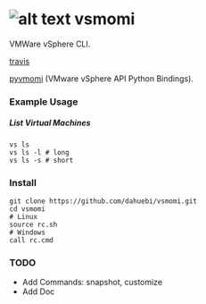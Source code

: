 ![alt text](https://travis-ci.org/dahuebi/vsmomi.svg?branch=master "travis build status")
vsmomi
======

VMWare vSphere CLI.

[travis](https://travis-ci.org/dahuebi/vsmomi?branch=master)

[pyvmomi](https://github.com/vmware/pyvmomi) (VMware vSphere API Python Bindings).

### Example Usage

##### List Virtual Machines
```
vs ls
vs ls -l # long
vs ls -s # short
```

### Install
```
git clone https://github.com/dahuebi/vsmomi.git
cd vsmomi
# Linux
source rc.sh
# Windows
call rc.cmd
```

### TODO
* Add Commands: snapshot, customize
* Add Doc
